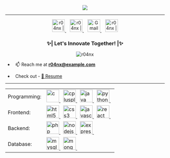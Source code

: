 <p align="center">
<img src="https://readme-typing-svg.herokuapp.com?font=Poppins&weight=700&size=28&duration=4500&pause=1000&color=0E75B6&width=350&center=true&width=480&lines=%3C+Hello+World,+R04NX+Here+%2F%3E;%3C+Tech+Enthusiast+%26+IT+Professional+%2F%3E">
</p>
<hr>

<p align="center">
    <a href="https://discord.com/users/637542768876716032" target="_blank">
        <img alt="r04nx | Discord" width="40" height="40" src="https://skillicons.dev/icons?i=discord" />
    </a>&nbsp;&nbsp; 
    <a href="https://www.linkedin.com/in/r04nx" target="_blank">
        <img alt="r04nx | LinkedIn" width="40" height="40" src="https://skillicons.dev/icons?i=linkedin" />
    </a>&nbsp;&nbsp; 
    <a href="mailto:r04nx@example.com?subject='Hello!'" target="_blank">
        <img alt="Gmail" src="assets/gmail.png" width="40" height="40"/>
    </a>&nbsp;&nbsp;
    <a href="https://twitter.com/r04nx_" target="_blank">
        <img alt="r04nx | Twitter" width="40" height="40" src="https://raw.githubusercontent.com/peterthehan/peterthehan/master/assets/twitter.svg" />
    </a>
</p>

<h3 align="center">✨| Let's Innovate Together! |✨</h3>

<p align="center"> <img src="https://komarev.com/ghpvc/?username=r04nx&label=Profile%20views&color=0e75b6&style=flat" alt="r04nx" /></p>

- &nbsp; 📫 Reach me at **r04nx@example.com**

- &nbsp; Check out - <a href="https://drive.google.com/file/d/your_resume_link/view?usp=sharing" target="_blank">📄 Resume</a>

<hr>

<table>
  <tr>
    <td>Programming:</td>
    <td>
        <a href="https://www.cprogramming.com/" target="_blank" rel="noreferrer">
            <img src="https://skillicons.dev/icons?i=c" alt="c" width="40" height="40"/> 
        </a>&nbsp;
        <a href="https://www.w3schools.com/cpp/" target="_blank" rel="noreferrer">
            <img src="https://skillicons.dev/icons?i=cpp" alt="cplusplus" width="40" height="40"/> 
        </a>&nbsp;
        <a href="https://www.java.com" target="_blank" rel="noreferrer">
            <img src="https://skillicons.dev/icons?i=java" alt="java" width="40" height="40"/> 
        </a>&nbsp;
        <a href="https://www.python.org" target="_blank" rel="noreferrer">
            <img src="https://skillicons.dev/icons?i=py" alt="python" width="40" height="40"/> 
        </a>&nbsp;
    </td>
  </tr>
  <tr>
    <td>Frontend:</td>
    <td>
        <a href="https://www.w3.org/html/" target="_blank" rel="noreferrer">
            <img src="https://skillicons.dev/icons?i=html" alt="html5" width="40" height="40"/> 
        </a>&nbsp;
        <a href="https://www.w3schools.com/css/" target="_blank" rel="noreferrer">
            <img src="https://skillicons.dev/icons?i=css" alt="css3" width="40" height="40"/> 
        </a>&nbsp;
        <a href="https://developer.mozilla.org/en-US/docs/Web/JavaScript" target="_blank" rel="noreferrer">
            <img src="https://skillicons.dev/icons?i=js" alt="javascript" width="40" height="40"/> 
        </a>&nbsp; 
        <a href="https://reactjs.org/" target="_blank" rel="noreferrer">
            <img src="https://skillicons.dev/icons?i=react" alt="react" width="40" height="40"/> 
        </a>&nbsp; 
    </td>
  </tr>
  <tr>
    <td>Backend:</td>
    <td>
        <a href="https://www.php.net" target="_blank" rel="noreferrer">
            <img src="https://skillicons.dev/icons?i=php" alt="php" width="40" height="40"/> 
        </a>&nbsp;
        <a href="https://nodejs.org" target="_blank" rel="noreferrer">
            <img src="https://skillicons.dev/icons?i=nodejs" alt="nodejs" width="40" height="40"/> 
        </a>&nbsp;
        <a href="https://expressjs.com" target="_blank" rel="noreferrer">
            <img src="https://skillicons.dev/icons?i=expressjs" alt="express" width="40" height="40"/> 
        </a>&nbsp;
    </td>
  </tr>
  <tr>
    <td>Database:</td>
    <td>
        <a href="https://www.mysql.com/" target="_blank" rel="noreferrer">
            <img src="https://skillicons.dev/icons?i=mysql" alt="mysql" width="40" height="40"/>
        </a>&nbsp;
        <a href="https://www.mongodb.com/" target="_blank" rel="noreferrer">
            <img src="https://skillicons.dev/icons?i=mongodb" alt="mongodb" width="40" height="40"/>
        </a>&nbsp;
    </td>
  </tr>
</table>

